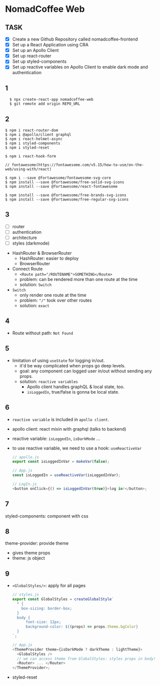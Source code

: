 # NomadCoffee Web

## TASK

- [x] Create a new Github Repository called nomadcoffee-frontend
- [x] Set up a React Application using CRA
- [x] Set up an Apollo Client
- [x] Set up react-router
- [x] Set up styled-components
- [x] Set up reactive variables on Apollo Client to enable dark mode and authentication

## 1

```
  $ npx create-react-app nomadcoffee-web
  $ git remote add origin REPO_URL
```

## 2

```
$ npm i react-router-dom
$ npm i @apollo/client graphql
$ npm i react-helmet-async
$ npm i styled-components
$ npm i styled-reset
```

```
$ npm i react-hook-form
```

```
// fontawesome(https://fontawesome.com/v5.15/how-to-use/on-the-web/using-with/react)

$ npm i --save @fortawesome/fontawesome-svg-core
$ npm install --save @fortawesome/free-solid-svg-icons
$ npm install --save @fortawesome/react-fontawesome

$ npm install --save @fortawesome/free-brands-svg-icons
$ npm install --save @fortawesome/free-regular-svg-icons
```

## 3

- [ ] router
- [ ] authentication
- [ ] architecture
- [ ] styles (darkmode)

- HashRouter & BrowserRouter
  - HashRouter: easier to deploy
  - BrowserRouter
- Connect Route
  - `<Route path="/ROUTENAME">SOMETHING</Route>`
  - problem: can be rendered more than one route at the time
  - solution: `Switch`
- `Switch`
  - only render one route at the time
  - problem: `"/"` took over other routes
  - solution: `exact`

## 4

- Route without path: `Not Found`

## 5

- limitation of using `useState` for logging in/out.
  - it'd be way complicated when props go deep levels.
  - goal: any component can logged user in/out without sending any props.
  - solution: `reactive variables`
    - Apollo client handles graphQL & local state, too.
    - `isLoggedIn`, true/false is gonna be local state.

## 6

- `reactive variable` is included in `apollo client`.
- apollo client: react mixin with graphql (talks to backend)
- reactive variable: `isLoggedIn`, `isDarkMode` ...
- to use reactive variable, we need to use a hook: `useReactiveVar`

  ```js
  // apollo.js
  export const isLoggedInVar = makeVar(false);

  // App.js
  const isLoggedIn = useReactiveVar(isLoggedInVar);

  // LogIn.js
  <button onClick={() => isLoggedInVar(true)}>log in!</button>;
  ```

## 7

styled-components: component with css

## 8

theme-provider: provide theme

- gives theme props
- theme: js object

## 9

- `<GlobalStyles/>`: apply for all pages

  ```js
  // styles.js
  export const GlobalStyles = createGlobalStyle`
    * {
      box-sizing: border-box;
    }
    body {
        font-size: 12px;
        background-color: ${(props) => props.theme.bgColor}
    }
  `;

  // App.js
  <ThemeProvider theme={isDarkMode ? darkTheme : lightTheme}>
    <GlobalStyles />
    // we can access theme from GlobalStyles: styles props in body!
    <Router> ... </Router>
  </ThemeProvider>;
  ```

- styled-reset
